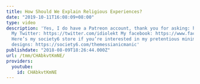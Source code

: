 ```yaml
---
title: How Should We Explain Religious Experiences?
date: "2019-10-11T16:08:09+08:00"
type: video
description: 'Yes, I do have a Patreon account, thank you for asking: https://www.patreon.com/themessianicmanic
  My Twitter: https://twitter.com/idiolekt My facebook: https://www.facebook.com/themessianicmanic/
  Here’s my society6 store if you’re interested in my pretentious minimalist poster
  designs: https://society6.com/themessianicmanic'
publishdate: "2018-08-09T18:26:44.000Z"
url: /tmm/CHAbkvtKmNE/
providers:
  youtube:
    id: CHAbkvtKmNE
---
```

